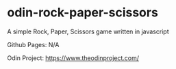 # odin-rock-paper-scissors
A simple Rock, Paper, Scissors game written in javascript

Github Pages: N/A

Odin Project: https://www.theodinproject.com/
